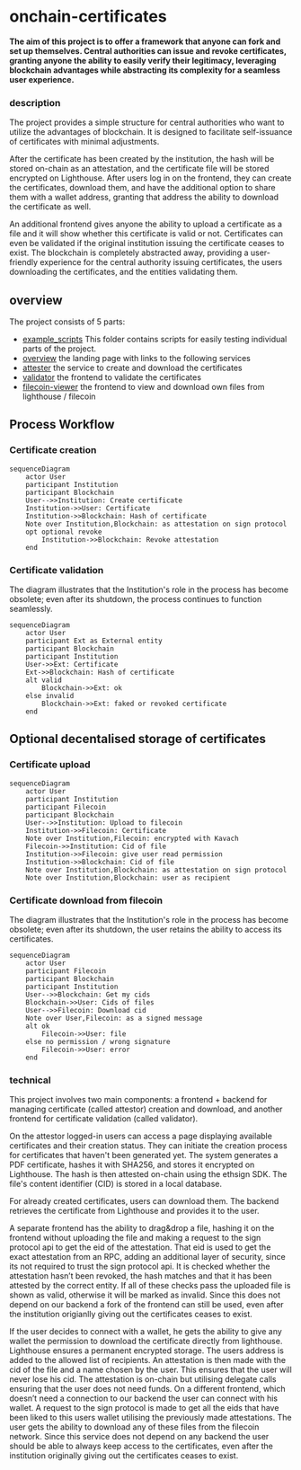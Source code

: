 # onchain-certificates

**The aim of this project is to offer a framework that anyone can fork and set up themselves. Central authorities can issue and revoke certificates, granting anyone the ability to easily verify their legitimacy, leveraging blockchain advantages while abstracting its complexity for a seamless user experience.** 


### description

The project provides a simple structure for central authorities who want to utilize the advantages of blockchain. It is designed to facilitate self-issuance of certificates with minimal adjustments.

After the certificate has been created by the institution, the hash will be stored on-chain as an attestation, and the certificate file will be stored encrypted on Lighthouse. 
After users log in on the frontend, they can create the certificates, download them, and have the additional option to share them with a wallet address, granting that address the ability to download the certificate as well. 

An additional frontend gives anyone the ability to upload a certificate as a file and it will show whether this certificate is valid or not. Certificates can even be validated if the original institution issuing the certificate ceases to exist. The blockchain is completely abstracted away, providing a user-friendly experience for the central authority issuing certificates, the users downloading the certificates, and the entities validating them.

## overview 

The project consists of 5 parts:
- [example_scripts](example_scripts) This folder contains scripts for easily testing individual parts of the project.
- [overview](overview) the landing page with links to the following services
- [attester](attester) the service to create and download the certificates
- [validator](validator) the frontend to validate the certificates
- [filecoin-viewer](filecoin-viewer) the frontend to view and download own files from lighthouse / filecoin

## Process Workflow

### Certificate creation
```mermaid
sequenceDiagram
    actor User
    participant Institution
    participant Blockchain
    User-->>Institution: Create certificate
    Institution->>User: Certificate
    Institution->>Blockchain: Hash of certificate
    Note over Institution,Blockchain: as attestation on sign protocol
    opt optional revoke
        Institution->>Blockchain: Revoke attestation
    end
```


### Certificate validation
The diagram illustrates that the Institution's role in the process has become obsolete; even after its shutdown, the process continues to function seamlessly.

```mermaid
sequenceDiagram
    actor User
    participant Ext as External entity
    participant Blockchain
    participant Institution
    User->>Ext: Certificate
    Ext->>Blockchain: Hash of certificate 
    alt valid
        Blockchain->>Ext: ok
    else invalid
        Blockchain->>Ext: faked or revoked certificate
    end
```

## Optional decentalised storage of certificates

### Certificate upload
```mermaid
sequenceDiagram
    actor User
    participant Institution
    participant Filecoin
    participant Blockchain
    User-->>Institution: Upload to filecoin
    Institution->>Filecoin: Certificate
    Note over Institution,Filecoin: encrypted with Kavach
    Filecoin->>Institution: Cid of file
    Institution->>Filecoin: give user read permission
    Institution->>Blockchain: Cid of file
    Note over Institution,Blockchain: as attestation on sign protocol
    Note over Institution,Blockchain: user as recipient
```

### Certificate download from filecoin
The diagram illustrates that the Institution's role in the process has become obsolete; even after its shutdown, the user retains the ability to access its certificates.

```mermaid
sequenceDiagram
    actor User
    participant Filecoin
    participant Blockchain
    participant Institution
    User-->>Blockchain: Get my cids
    Blockchain->>User: Cids of files
    User-->>Filecoin: Download cid
    Note over User,Filecoin: as a signed message
    alt ok
        Filecoin->>User: file
    else no permission / wrong signature
        Filecoin->>User: error
    end
```

### technical

This project involves two main components: a frontend + backend for managing certificate (called attestor) creation and download, and another frontend for certificate validation (called validator).

On the attestor logged-in users can access a page displaying available certificates and their creation status. They can initiate the creation process for certificates that haven't been generated yet. The system generates a PDF certificate, hashes it with SHA256, and stores it encrypted on Lighthouse. The hash is then attested on-chain using the ethsign SDK. The file's content identifier (CID) is stored in a local database.

For already created certificates, users can download them. The backend retrieves the certificate from Lighthouse and provides it to the user.

A separate frontend has the ability to drag&drop a file, hashing it on the frontend without uploading the file and making a request to the sign protocol api to get the eid of the attestation. 
That eid is used to get the exact attestation from an RPC, adding an additional layer of security, since its not required to trust the sign protocol api.
It is checked whether the attestation hasn’t been revoked, the hash matches and that it has been attested by the correct entity.
If all of these checks pass the uploaded file is shown as valid, otherwise it will be marked as invalid.
Since this does not depend on our backend a fork of the frontend can still be used, even after the institution origianlly giving out the certificates ceases to exist.

If the user decides to connect with a wallet, he gets the ability to give any wallet the permission to download the certificate directly from lighthouse. Lighthouse ensures a permanent encrypted storage. The users address is added to the allowed list of recipients. An attestation is then made with the cid of the file and a name chosen by the user. This ensures that the user will never lose his cid. The attestation is on-chain but utilising delegate calls ensuring that the user does not need funds.
On a different frontend, which doesn’t need a connection to our backend the user can connect with his wallet. A request to the sign protocol is made to get all the eids that have been liked to this users wallet utilising the previously made attestations. The user gets the ability to download any of these files from the filecoin network. Since this service does not depend on any backend the user should be able to always keep access to the certificates, even after the institution originally giving out the certificates ceases to exist.



